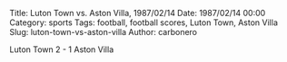 Title: Luton Town vs. Aston Villa, 1987/02/14
Date: 1987/02/14 00:00
Category: sports
Tags: football, football scores, Luton Town, Aston Villa
Slug: luton-town-vs-aston-villa
Author: carbonero


Luton Town 2 - 1 Aston Villa
